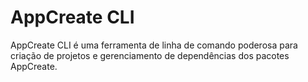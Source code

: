 # AppCreate CLI
 AppCreate CLI é uma ferramenta de linha de comando poderosa para criação de projetos e gerenciamento de dependências dos pacotes AppCreate.
